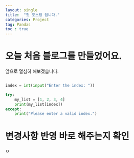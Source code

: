 ```yaml
---
layout: single
title:  "첫 포스팅 입니다."
categories: Project
tag: Pandas
toc : true
---
```


# 오늘 처음 블로그를 만들었어요.
앞으로 열심히 해보겠습니다.

``` python

index = int(input("Enter the index: "))

try:
    my_list = [1, 2, 3, 4]
    print(my_list[index])
except:
    print("Please enter a valid index.")

```



# 변경사항 반영 바로 해주는지 확인

ㅇ
